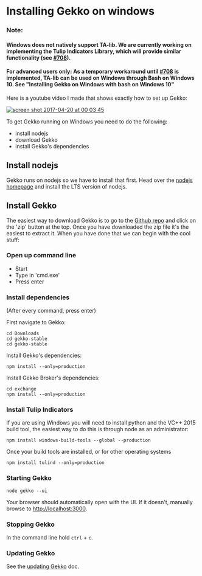 # Installing Gekko on windows

### Note:
#### Windows does not natively support TA-lib. We are currently working on implementing the Tulip Indicators Library, which will provide similar functionality (see [#708](https://github.com/askmike/gekko/issues/708)).
#### For advanced users only: As a temporary workaround until [#708](https://github.com/askmike/gekko/issues/708) is implemented, TA-lib can be used on Windows through Bash on Windows 10. See "Installing Gekko on Windows with bash on Windows 10"

Here is a youtube video I made that shows exactly how to set up Gekko:

[![screen shot 2017-04-20 at 00 03 45](https://cloud.githubusercontent.com/assets/969743/25205894/e7f4ea64-255c-11e7-891b-28c080a9fbf2.png)](https://www.youtube.com/watch?v=R68IwVujju8)

To get Gekko running on Windows you need to do the following:

- install nodejs
- download Gekko
- install Gekko's dependencies

## Install nodejs

Gekko runs on nodejs so we have to install that first. Head over the [nodejs homepage](http://nodejs.org/) and install the LTS version of nodejs.

## Install Gekko

The easiest way to download Gekko is to go to the [Github repo](https://github.com/askmike/gekko) and click on the 'zip' button at the top. Once you have downloaded the zip file it's the easiest to extract it. When you have done that we can begin with the cool stuff:

### Open up command line

* Start 
* Type in 'cmd.exe'
* Press enter

### Install dependencies

(After every command, press enter)

First navigate to Gekko:

    cd Downloads
    cd gekko-stable
    cd gekko-stable
    
Install Gekko's dependencies:

    npm install --only=production

Install Gekko Broker's dependencies:

    cd exchange
    npm install --only=production

### Install Tulip Indicators

If you are using Windows you will need to install python and the VC++ 2015 build tool, the easiest way to do this is through node as an administrator:

    npm install windows-build-tools --global --production

Once your build tools are installed, or for other operating systems

    npm install tulind --only=production
    
### Starting Gekko

    node gekko --ui

Your browser should automatically open with the UI. If it doesn't, manually browse to [http://localhost:3000](http://localhost:3000).
    
### Stopping Gekko

In the command line hold `ctrl` + `c`.

### Updating Gekko

See the [updating Gekko](./updating_gekko.md) doc.
